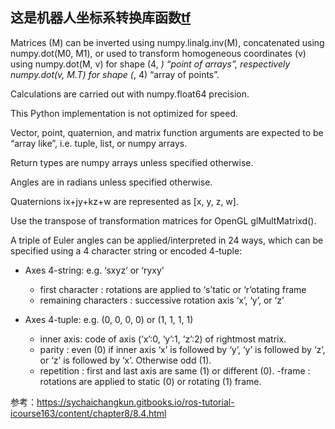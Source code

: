 ## 这是机器人坐标系转换库函数[tf](http://docs.ros.org/en/kinetic/api/tf/html/python/transformations.html)

Matrices (M) can be inverted using numpy.linalg.inv(M), concatenated using numpy.dot(M0, M1), or used to transform homogeneous coordinates (v) using numpy.dot(M, v) for shape (4, *) “point of arrays”, respectively numpy.dot(v, M.T) for shape (*, 4) “array of points”.

Calculations are carried out with numpy.float64 precision.

This Python implementation is not optimized for speed.

Vector, point, quaternion, and matrix function arguments are expected to be “array like”, i.e. tuple, list, or numpy arrays.

Return types are numpy arrays unless specified otherwise.

Angles are in radians unless specified otherwise.

Quaternions ix+jy+kz+w are represented as [x, y, z, w].

Use the transpose of transformation matrices for OpenGL glMultMatrixd().

A triple of Euler angles can be applied/interpreted in 24 ways, which can be specified using a 4 character string or encoded 4-tuple:

- Axes 4-string: e.g. ‘sxyz’ or ‘ryxy’

  - first character : rotations are applied to ‘s’tatic or ‘r’otating frame
  - remaining characters : successive rotation axis ‘x’, ‘y’, or ‘z’
- Axes 4-tuple: e.g. (0, 0, 0, 0) or (1, 1, 1, 1)

  - inner axis: code of axis (‘x’:0, ‘y’:1, ‘z’:2) of rightmost matrix.
  - parity : even (0) if inner axis ‘x’ is followed by ‘y’, ‘y’ is followed by ‘z’, or ‘z’ is followed by ‘x’. Otherwise odd (1).
  - repetition : first and last axis are same (1) or different (0).
  -frame : rotations are applied to static (0) or rotating (1) frame.



参考：https://sychaichangkun.gitbooks.io/ros-tutorial-icourse163/content/chapter8/8.4.html

